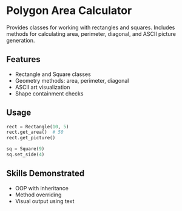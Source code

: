 # Polygon Area Calculator

Provides classes for working with rectangles and squares. Includes methods for calculating area, perimeter, diagonal, and ASCII picture generation.

## Features
- Rectangle and Square classes
- Geometry methods: area, perimeter, diagonal
- ASCII art visualization
- Shape containment checks

## Usage
```python
rect = Rectangle(10, 5)
rect.get_area()  # 50
rect.get_picture()

sq = Square(9)
sq.set_side(4)
```

## Skills Demonstrated
- OOP with inheritance
- Method overriding
- Visual output using text
